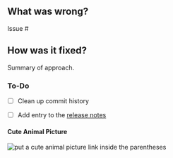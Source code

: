 ## What was wrong?

Issue #

## How was it fixed?

Summary of approach.

### To-Do

[//]: # (Stay ahead of things, add list items here!)
- [ ] Clean up commit history

[//]: # (For important changes that should go into the release notes please add a newsfragment file as explained here: https://github.com/ethereum/cthaeh/blob/master/newsfragments/README.md)

[//]: # (See: https://cthaeh.readthedocs.io/en/latest/contributing.html#pull-requests)
- [ ] Add entry to the [release notes](https://github.com/ethereum/cthaeh/blob/master/newsfragments/README.md)

#### Cute Animal Picture

![put a cute animal picture link inside the parentheses]()
